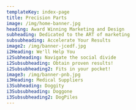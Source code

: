 ```yaml
---
templateKey: index-page
title: Precision Parts
image: /img/home-banner.jpg
heading: Award Winning Marketing and Design
subheading: Dedicated to the ART of marketing
subsubheading: Accelerate Your Results
image2: /img/banner-jcedf.jpg
i2Heading: We'll Help You
i2Subheading: Navigate the social divide
i2Subsubheading: Obtain proven results!
i2Subsubheading2: Fits in your pocket!
image3: /img/banner-pnb.jpg
i3Heading: Medical Suppliers
i3Subheading: Doggity
i3Subsubheading: Doggone
i3Subsubheading2: DogPiles
---
```


